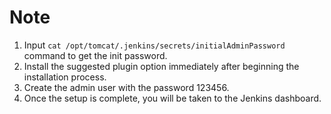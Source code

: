 # Note

1. Input `cat /opt/tomcat/.jenkins/secrets/initialAdminPassword` command to get the init password.
2. Install the suggested plugin option immediately after beginning the installation process.
3. Create the admin user with the password 123456.
4. Once the setup is complete, you will be taken to the Jenkins dashboard.
